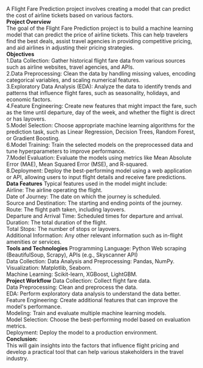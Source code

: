 A Flight Fare Prediction project involves creating a model that can predict the cost of airline tickets based on various factors.<br>
**Project Overview**<br>
The goal of the Flight Fare Prediction project is to build a machine learning model that can predict the price of airline tickets. This can help travelers find the best deals, assist travel agencies in providing competitive pricing, and aid airlines in adjusting their pricing strategies.<br>
**Objectives**<br>
1.Data Collection: Gather historical flight fare data from various sources such as airline websites, travel agencies, and APIs.<br>
2.Data Preprocessing: Clean the data by handling missing values, encoding categorical variables, and scaling numerical features.<br>
3.Exploratory Data Analysis (EDA):  Analyze  the data to identify trends and patterns that influence flight fares, such as seasonality, holidays, and economic factors.<br>
4.Feature Engineering: Create new features that might impact the fare, such as the time until departure, day of the week, and whether the flight is direct or has layovers.<br>
5.Model Selection: Choose appropriate machine learning algorithms for the prediction task, such as Linear Regression, Decision Trees, Random Forest, or Gradient Boosting.<br>
6.Model Training: Train the selected models on the preprocessed data and tune hyperparameters to improve performance.<br>
7.Model Evaluation: Evaluate the models using metrics like Mean Absolute Error (MAE), Mean Squared Error (MSE), and R-squared.<br>
8.Deployment: Deploy the best-performing model using a web application or API, allowing users to input flight details and receive fare predictions.<br>
**Data Features**
Typical features used in the model might include:<br>
Airline: The airline operating the flight.<br>
Date of Journey: The date on which the journey is scheduled.<br>
Source and Destination: The starting and ending points of the journey.<br>
Route: The flight path taken, including layovers.<br>
Departure and Arrival Time: Scheduled times for departure and arrival.<br>
Duration: The total duration of the flight.<br>
Total Stops: The number of stops or layovers.<br>
Additional Information: Any other relevant information such as in-flight amenities or services.<br>
**Tools and Technologies**
Programming Language: Python
Web scraping (BeautifulSoup, Scrapy), APIs (e.g., Skyscanner API)<br>
Data Collection: Data Analysis and Preprocessing: Pandas, NumPy.<br>
Visualization: Matplotlib, Seaborn.<br>
Machine Learning: Scikit-learn, XGBoost, LightGBM.<br>
**Project Workflow**
Data Collection: Collect flight fare data.<br>
Data Preprocessing: Clean and preprocess the data.<br>
EDA: Perform exploratory data analysis to understand the data better.<br>
Feature Engineering: Create additional features that can improve the model's performance.<br>
Modeling: Train and evaluate multiple machine learning models.<br>
Model Selection: Choose the best-performing model based on evaluation metrics.<br>
Deployment: Deploy the model to a production environment.<br>
**Conclusion:**<br>
This will gain insights into the factors that influence flight pricing and develop a practical tool that can help various stakeholders in the travel industry.<br>

